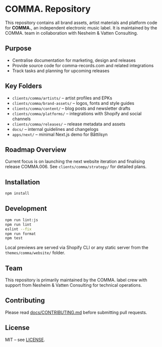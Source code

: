 # COMMA. Repository

This repository contains all brand assets, artist materials and platform code for **COMMA.**, an independent electronic music label. It is maintained by the COMMA. team in collaboration with Nesheim & Vatten Consulting.

## Purpose
- Centralise documentation for marketing, design and releases
- Provide source code for comma-records.com and related integrations
- Track tasks and planning for upcoming releases

## Key Folders
- `clients/comma/artists/` – artist profiles and EPKs
- `clients/comma/brand-assets/` – logos, fonts and style guides
- `clients/comma/content/` – blog posts and newsletter drafts
- `clients/comma/platforms/` – integrations with Shopify and social channels
- `clients/comma/releases/` – release metadata and assets
- `docs/` – internal guidelines and changelogs
- `apps/next/` – minimal Next.js demo for Båttilsyn

## Roadmap Overview
Current focus is on launching the next website iteration and finalising release COMMA.006. See `clients/comma/strategy/` for detailed plans.

## Installation
```bash
npm install
```

## Development
```bash
npm run lint:js
npm run lint
eslint --fix
npm run format
npm test
```
Local previews are served via Shopify CLI or any static server from the `themes/comma/website/` folder.

## Team
This repository is primarily maintained by the COMMA. label crew with support from Nesheim & Vatten Consulting for technical operations.

## Contributing
Please read [docs/CONTRIBUTING.md](docs/CONTRIBUTING.md) before submitting pull requests.

## License
MIT – see [LICENSE](LICENSE).

